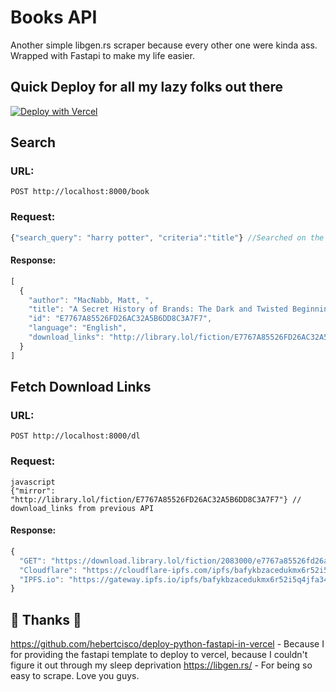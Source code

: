 # Books API
Another simple libgen.rs scraper because every other one were kinda ass. Wrapped with Fastapi to make my life easier. 
## Quick Deploy for all my lazy folks out there
[![Deploy with Vercel](https://vercel.com/button)](https://vercel.com/new/clone?repository-url=https%3A%2F%2Fgithub.com%2FShalmonAnandas%2Fbooks-api)
## Search
###  URL: 
 ```http
POST http://localhost:8000/book
```

### Request: 
```javascript
{"search_query": "harry potter", "criteria":"title"} //Searched on the basis of title or authors
```
  
#### Response:
```javascript
[
  {
    "author": "MacNabb, Matt, ",
    "title": "A Secret History of Brands: The Dark and Twisted Beginnings of the Brand Names We Know and Love",
    "id": "E7767A85526FD26AC32A5B6DD8C3A7F7",
    "language": "English",
    "download_links": "http://library.lol/fiction/E7767A85526FD26AC32A5B6DD8C3A7F7"
  }
]
```

## Fetch Download Links
###  URL: 
 ```http
POST http://localhost:8000/dl
```

### Request: 
```
javascript
{"mirror": "http://library.lol/fiction/E7767A85526FD26AC32A5B6DD8C3A7F7"} // download_links from previous API
```
  
#### Response:
```javascript
{
  "GET": "https://download.library.lol/fiction/2083000/e7767a85526fd26ac32a5b6dd8c3a7f7.epub/MacNabb%2C%20Matt_%20%20-%20A%20Secret%20History%20of%20Brands_%20The%20Dark%20and%20Twisted%20Beginnings%20of%20the%20Brand%20Names%20We%20Know%20and%20Love.epub",
  "Cloudflare": "https://cloudflare-ipfs.com/ipfs/bafykbzacedukmx6r52i5q4jfa34i2gp7d63fjm5riawkj4u23awmfmxvv66wo?filename=MacNabb%2C%20Matt_%20%20-%20A%20Secret%20History%20of%20Brands_%20The%20Dark%20and%20Twisted%20Beginnings%20of%20the%20Brand%20Names%20We%20Know%20and%20Love.epub",
  "IPFS.io": "https://gateway.ipfs.io/ipfs/bafykbzacedukmx6r52i5q4jfa34i2gp7d63fjm5riawkj4u23awmfmxvv66wo?filename=MacNabb%2C%20Matt_%20%20-%20A%20Secret%20History%20of%20Brands_%20The%20Dark%20and%20Twisted%20Beginnings%20of%20the%20Brand%20Names%20We%20Know%20and%20Love.epub"
}
```

## 🤝 Thanks 🤝
https://github.com/hebertcisco/deploy-python-fastapi-in-vercel - Because I for providing the fastapi template to deploy to vercel, because I couldn't figure it out through my sleep deprivation
https://libgen.rs/ - For being so easy to scrape. Love you guys.
